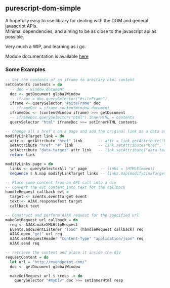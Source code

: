 ## purescript-dom-simple

A hopefully easy to use library for dealing with the DOM and general javascript APIs.  
Minimal dependencies, and aiming to be as close to the javascript api as possible.  

Very much a WIP, and learning as i go.

Module documentation is available [here](API.md)


### Some Examples


```haskell
-- Set the contents of an iframe to arbitary html content
setContents contents = do
  -- doc = window.document
  doc <- getDocument globalWindow
  -- iframe = doc.querySelector("#siteFrame")
  iframe <- querySelector "#siteFrame" doc
  -- iframeDoc = iframe.contentWindow.document
  iframeDoc <- (contentWindow iframe) >>= getDocument
  -- iframeDoc.querySelector("html").innerHTML = contents
  querySelector "html" iframeDoc >>= setInnerHTML contents
```


```haskell
-- Change all a href's on a page and add the original link as a data attribute
modifyLinkTarget link = do
  attr <- getAttribute "href" link       -- attr = link.getAttribute("href")
  setAttribute "href" "#" link           -- link.setAttribute("href", "#")
  setAttribute "data-target" attr link   -- link.setAttribute("data-target", attr)
  return link

modifyLinks page = do
  links <- querySelectorAll "a" page      -- links = [HTMLElement]
  sequence $ A.map modifyLinkTarget links -- links.map(modifyLinkTarget)
```


```haskell
-- Place some content from an API call into a div
-- Convert the evt content into text for the callback
handleRequest callback evt =
  target <- Events.eventTarget event
  text <- AJAX.responseText target
  callback text

-- Construct and perform AJAX request for the specified url
makeGetRequest url callback = do
  req <- AJAX.makeXMLHttpRequest
  Events.addEventListener "load" (handleRequest callback) req
  AJAX.open "get" url req
  AJAX.setRequestHeader "Content-Type" "application/json" req
  AJAX.send req

-- retrieve the content and place it inside the div
requestContent = do
  let url = "http://myendpoint.com/"
  doc <- getDocument globalWindow

  makeGetRequest url $ \resp -> do
    querySelector "#myDiv" doc >>= setInnerHtml resp
```
